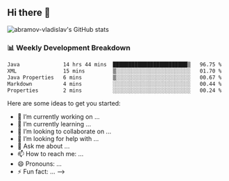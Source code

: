 ## Hi there 👋
![abramov-vladislav's GitHub stats](https://github-readme-stats.vercel.app/api?username=abramov-vladislav&theme=dark&show_icons=true)

### 📊 Weekly Development Breakdown

<!--START_SECTION:waka-->

```txt
Java              14 hrs 44 mins  ████████████████████████▒   96.75 %
XML               15 mins         ▒░░░░░░░░░░░░░░░░░░░░░░░░   01.70 %
Java Properties   6 mins          ▒░░░░░░░░░░░░░░░░░░░░░░░░   00.67 %
Markdown          4 mins          ░░░░░░░░░░░░░░░░░░░░░░░░░   00.44 %
Properties        2 mins          ░░░░░░░░░░░░░░░░░░░░░░░░░   00.24 %
```

<!--END_SECTION:waka-->


Here are some ideas to get you started:

- 🔭 I’m currently working on ...
- 🌱 I’m currently learning ...
- 👯 I’m looking to collaborate on ...
- 🤔 I’m looking for help with ...
- 💬 Ask me about ...
- 📫 How to reach me: ...
- 😄 Pronouns: ...
- ⚡ Fun fact: ...
-->
